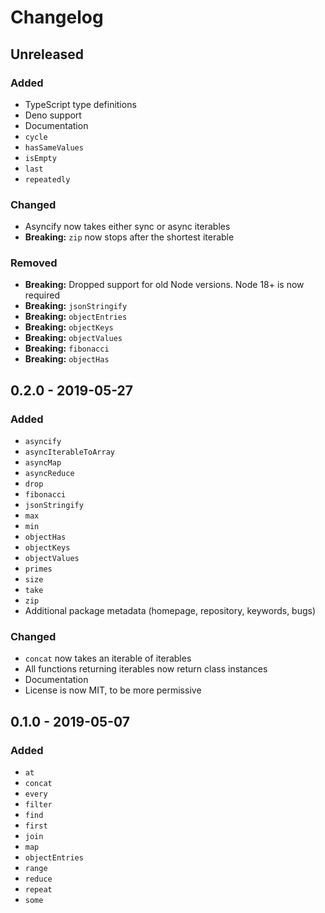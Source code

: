 # Changelog

## Unreleased

### Added

- TypeScript type definitions
- Deno support
- Documentation
- `cycle`
- `hasSameValues`
- `isEmpty`
- `last`
- `repeatedly`

### Changed

- Asyncify now takes either sync or async iterables
- **Breaking:** `zip` now stops after the shortest iterable

### Removed

- **Breaking:** Dropped support for old Node versions. Node 18+ is now required
- **Breaking:** `jsonStringify`
- **Breaking:** `objectEntries`
- **Breaking:** `objectKeys`
- **Breaking:** `objectValues`
- **Breaking:** `fibonacci`
- **Breaking:** `objectHas`

## 0.2.0 - 2019-05-27

### Added

- `asyncify`
- `asyncIterableToArray`
- `asyncMap`
- `asyncReduce`
- `drop`
- `fibonacci`
- `jsonStringify`
- `max`
- `min`
- `objectHas`
- `objectKeys`
- `objectValues`
- `primes`
- `size`
- `take`
- `zip`
- Additional package metadata (homepage, repository, keywords, bugs)

### Changed

- `concat` now takes an iterable of iterables
- All functions returning iterables now return class instances
- Documentation
- License is now MIT, to be more permissive

## 0.1.0 - 2019-05-07

### Added

- `at`
- `concat`
- `every`
- `filter`
- `find`
- `first`
- `join`
- `map`
- `objectEntries`
- `range`
- `reduce`
- `repeat`
- `some`
